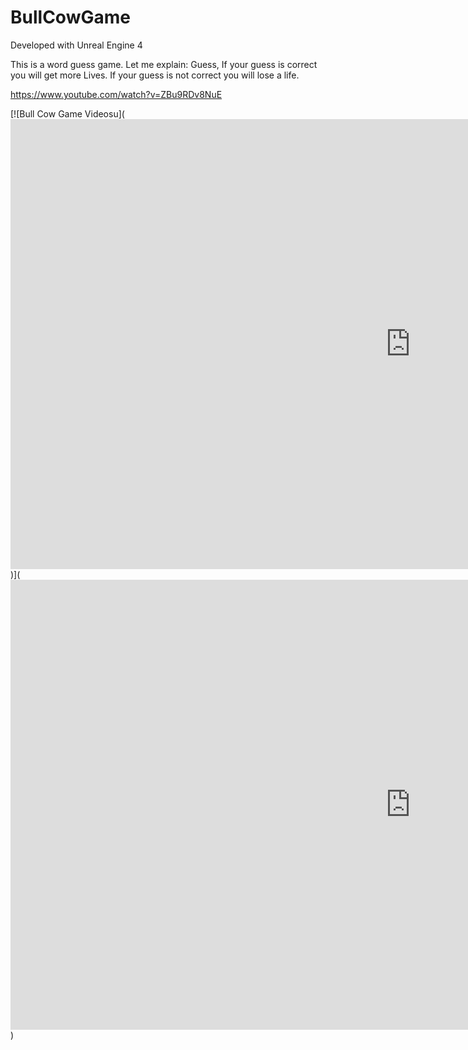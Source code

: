 # BullCowGame

Developed with Unreal Engine 4

This is a word guess game.
Let me explain:
Guess, If your guess is correct you will get  more Lives.
If your guess is not correct you will lose  a life.



https://www.youtube.com/watch?v=ZBu9RDv8NuE

[![Bull Cow Game Videosu](<iframe width="1280" height="720" src="https://www.youtube.com/embed/ZBu9RDv8NuE" title="BullCowGame Unreal Engine 4 C++ and Blueprint Project" frameborder="0" allow="accelerometer; autoplay; clipboard-write; encrypted-media; gyroscope; picture-in-picture; web-share" allowfullscreen></iframe>)](<iframe width="1280" height="720" src="https://www.youtube.com/embed/ZBu9RDv8NuE" title="BullCowGame Unreal Engine 4 C++ and Blueprint Project" frameborder="0" allow="accelerometer; autoplay; clipboard-write; encrypted-media; gyroscope; picture-in-picture; web-share" allowfullscreen></iframe>)
